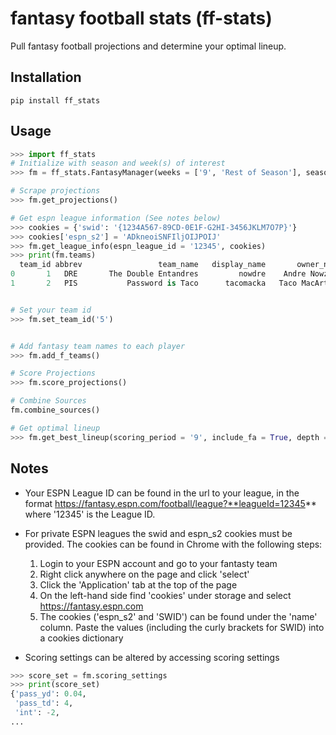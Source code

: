 # fantasy football stats (ff-stats)

Pull fantasy football projections and determine your optimal lineup.


## Installation

```
pip install ff_stats
```

## Usage
```python
>>> import ff_stats
# Initialize with season and week(s) of interest
>>> fm = ff_stats.FantasyManager(weeks = ['9', 'Rest of Season'], season = '2021')

# Scrape projections
>>> fm.get_projections()

# Get espn league information (See notes below)
>>> cookies = {'swid': '{1234A567-89CD-0E1F-G2HI-3456JKLM7O7P}'}
>>> cookies['espn_s2'] = 'ADkneoiSNFIljOIJPOIJ'
>>> fm.get_league_info(espn_league_id = '12345', cookies)
>>> print(fm.teams)
  team_id abbrev                 team_name   display_name       owner_name
0       1   DRE       The Double Entandres         nowdre    Andre Nowzick
1       2   PIS           Password is Taco      tacomacka   Taco MacArthur


# Set your team id
>>> fm.set_team_id('5')


# Add fantasy team names to each player
>>> fm.add_f_teams()

# Score Projections
>>> fm.score_projections()

# Combine Sources
fm.combine_sources()

# Get optimal lineup
>>> fm.get_best_lineup(scoring_period = '9', include_fa = True, depth = 2)
```


## Notes
* Your ESPN League ID can be found in the url to your league, in the format https://fantasy.espn.com/football/league?**leagueId=12345** where '12345' is the League ID.

* For private ESPN leagues the swid and espn_s2 cookies must be provided. The cookies can be found in Chrome with the following steps:
  1. Login to your ESPN account and go to your fantasty team
  2. Right click anywhere on the page and click 'select'
  3. Click the 'Application' tab at the top of the page
  4. On the left-hand side find 'cookies' under storage and select https://fantasy.espn.com
  5. The cookies ('espn_s2' and 'SWID') can be found under the 'name' column. Paste the values (including the curly brackets for SWID) into a cookies dictionary 



* Scoring settings can be altered by accessing scoring settings
```python
>>> score_set = fm.scoring_settings
>>> print(score_set)
{'pass_yd': 0.04,
 'pass_td': 4,
 'int': -2,
...
```

